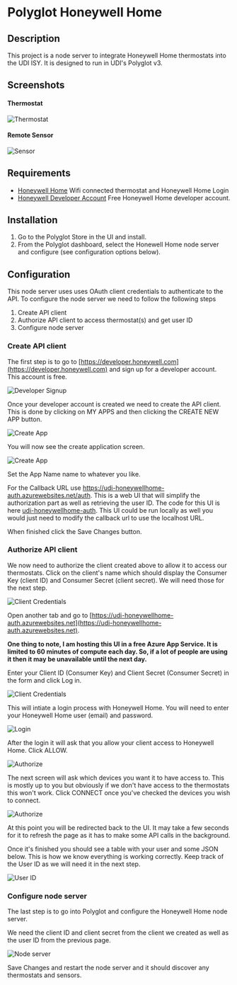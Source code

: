 # Polyglot Honeywell Home

## Description
This project is a node server to integrate Honeywell Home thermostats into the UDI ISY. It is designed to run in UDI's Polyglot v3.

## Screenshots

#### Thermostat
![Thermostat](docs/demo01.png)

#### Remote Sensor
![Sensor](docs/demo02.png)

## Requirements
* [Honeywell Home](https://www.honeywellhome.com/) Wifi connected thermostat and Honeywell Home Login
* [Honeywell Developer Account](https://developer.honeywell.com) Free Honeywell Home developer account.

## Installation
1. Go to the Polyglot Store in the UI and install.
3. From the Polyglot dashboard, select the Honewell Home node server and configure (see configuration options below).

## Configuration

This node server uses uses OAuth client credentials to authenticate to the API. To configure the node server we need to follow the following steps

1. Create API client
2. Authorize API client to access thermostat(s) and get user ID
3. Configure node server

### Create API client
The first step is to go to [https://developer.honeywell.com](https://developer.honeywell.com) and sign up for a developer account. This account is free.

![Developer Signup](docs/screen01.png)

Once your developer account is created we need to create the API client. This is done by clicking on MY APPS and then clicking the CREATE NEW APP button.

![Create App](docs/screen02.png)

You will now see the create application screen.

![Create App](docs/screen03.png)

Set the App Name name to whatever you like.

For the Callback URL use https://udi-honeywellhome-auth.azurewebsites.net/auth. This is a web UI that will simplify the authorization part as well as retrieving the user ID. The code for this UI is here [udi-honeywellhome-auth](https://github.com/dbarentine/udi-honeywellhome-auth). This UI could be run locally as well you would just need to modify the callback url to use the localhost URL.

When finished click the Save Changes button.

### Authorize API client
We now need to authorize the client created above to allow it to access our thermostats. Click on the client's name which should display the Consumer Key (client ID) and Consumer Secret (client secret). We will need those for the next step.

![Client Credentials](docs/screen04.png)

Open another tab and go to [https://udi-honeywellhome-auth.azurewebsites.net](https://udi-honeywellhome-auth.azurewebsites.net).

**One thing to note, I am hosting this UI in a free Azure App Service. It is limited to 60 minutes of compute each day. So, if a lot of people are using it then it may be unavailable until the next day.**

Enter your Client ID (Consumer Key) and Client Secret (Consumer Secret) in the form and click Log in.

![Client Credentials](docs/screen05.png)

This will intiate a login process with Honeywell Home. You will need to enter your Honeywell Home user (email) and password.

![Login](docs/screen06.png)

After the login it will ask that you allow your client access to Honeywell Home. Click ALLOW.

![Authorize](docs/screen07.png)

The next screen will ask which devices you want it to have access to. This is mostly up to you but obviously if we don't have access to the thermostats this won't work. Click CONNECT once you've checked the devices you wish to connect.

![Authorize](docs/screen08.png)

At this point you will be redirected back to the UI. It may take a few seconds for it to refresh the page as it has to make some API calls in the background.

Once it's finished you should see a table with your user and some JSON below. This is how we know everything is working correctly. Keep track of the User ID as we will need it in the next step.

![User ID](docs/screen09.png)

### Configure node server

The last step is to go into Polyglot and configure the Honeywell Home node server.

We need the client ID and client secret from the client we created as well as the user ID from the previous page.

![Node server](docs/screen10.png)

Save Changes and restart the node server and it should discover any thermostats and sensors.
